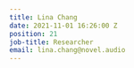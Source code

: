 ```yaml
---
title: Lina Chang
date: 2021-11-01 16:26:00 Z
position: 21
job-title: Researcher
email: lina.chang@novel.audio
---
```


